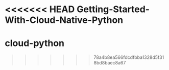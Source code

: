 <<<<<<< HEAD
Getting-Started-With-Cloud-Native-Python
=======
# cloud-python
>>>>>>> 78a4b8ea566fdcdfbba1328d5f318bd8baec8a67
